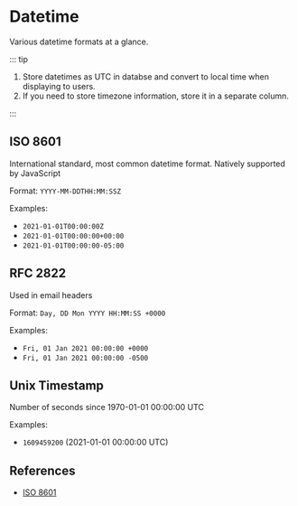 # Datetime

Various datetime formats at a glance.

::: tip

1. Store datetimes as UTC in databse and convert to local time when displaying to users.
2. If you need to store timezone information, store it in a separate column.

:::

## ISO 8601

International standard, most common datetime format. Natively supported by JavaScript

Format: `YYYY-MM-DDTHH:MM:SSZ`

Examples:

- `2021-01-01T00:00:00Z`
- `2021-01-01T00:00:00+00:00`
- `2021-01-01T00:00:00-05:00`

## RFC 2822

Used in email headers

Format: `Day, DD Mon YYYY HH:MM:SS +0000`

Examples:

- `Fri, 01 Jan 2021 00:00:00 +0000`
- `Fri, 01 Jan 2021 00:00:00 -0500`

## Unix Timestamp

Number of seconds since 1970-01-01 00:00:00 UTC

Examples:

- `1609459200` (2021-01-01 00:00:00 UTC)

## References

- [ISO 8601](https://en.wikipedia.org/wiki/ISO_8601)
